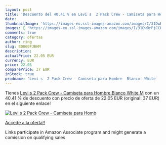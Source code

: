 ```yaml
---
layout: post
title: 'Descuento del 40.41 % en Levi s  2 Pack Crew - Camiseta para Homb'
date: 
thumbnailImage: 'https://images-eu.ssl-images-amazon.com/images/I/31DwBrPjCCL._SL200_.jpg'
images: [ 'https://images-eu.ssl-images-amazon.com/images/I/31DwBrPjCCL._SL200_.jpg' ]
comments: true
category: ofertas
author: ring
slug: B0060FJBHM
description:
actualPrice: 22.05 EUR
currency: EUR
price: 22.05
comparePrice: 37 EUR
inStock: true
prodname: 'Levi s  2 Pack Crew - Camiseta para Hombre  Blanco  White   M'
---
```


Tienes [Levi s  2 Pack Crew - Camiseta para Hombre  Blanco  White   M](https://www.amazon.es/dp/B0060FJBHM/?tag=tolees-21) con un 40.41 % de descuento con precio de oferta de 22.05 EUR (original: 37 EUR) en el siguiente enlace!

[![Levi s  2 Pack Crew - Camiseta para Homb](https://images-eu.ssl-images-amazon.com/images/I/31DwBrPjCCL._SL200_.jpg)](https://www.amazon.es/dp/B0060FJBHM/?tag=tolees-21)

[Accede a la oferta!!](https://www.amazon.es/dp/B0060FJBHM/?tag=tolees-21)

Links participate in Amazon Associate program and might generate a comission on qualifying sales


